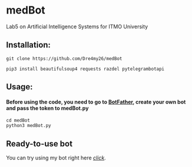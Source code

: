 # medBot
Lab5 on Artificial Intelligence Systems for ITMO University

## Installation:
```git clone https://github.com/Dre4my26/medBot```

```pip3 install beautifulsoup4 requests razdel pytelegrambotapi```

## Usage:
#### Before using the code, you need to go to [BotFather](https://t.me/botfather), create your own bot and pass the token to medBot.py
```
cd medBot
python3 medBot.py
```
  
## Ready-to-use bot
You can try using my bot right here [*click*](https://t.me/medbrat1337_bot).
